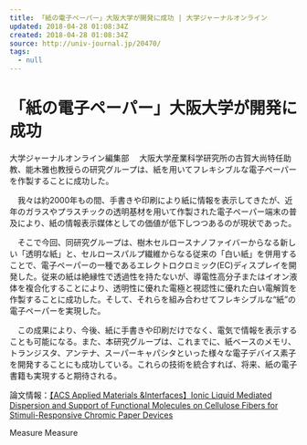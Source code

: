 ```yaml
---
title: 「紙の電子ペーパー」大阪大学が開発に成功 | 大学ジャーナルオンライン
updated: 2018-04-28 01:08:34Z
created: 2018-04-28 01:08:34Z
source: http://univ-journal.jp/20470/
tags:
  - null
---
```


# 「紙の電子ペーパー」大阪大学が開発に成功

大学ジャーナルオンライン編集部
　大阪大学産業科学研究所の古賀大尚特任助教、能木雅也教授らの研究グループは、紙を用いてフレキシブルな電子ペーパーを作製することに成功した。

　我々は約2000年もの間、手書きや印刷により紙に情報を表示してきたが、近年のガラスやプラスチックの透明基材を用いて作製された電子ペーパー端末の普及により、紙の情報表示媒体としての価値が低下しつつあるのが現状であった。

　そこで今回、同研究グループは、樹木セルロースナノファイバーからなる新しい「透明な紙」と、セルロースパルプ繊維からなる従来の「白い紙」を併用することで、電子ペーパーの一種であるエレクトロクロミック(EC)ディスプレイを開発した。従来の紙は絶縁性で透過性を持たないが、導電性高分子またはイオン液体を複合化することにより、透明性に優れた電極と視認性に優れた白い電解質を作製することに成功した。そして、それらを組み合わせてフレキシブルな“紙”の電子ペーパーを実現した。

　この成果により、今後、紙に手書きや印刷だけでなく、電気で情報を表示することも可能になる。また、本研究グループは、これまでに、紙ベースのメモリ、トランジスタ、アンテナ、スーパーキャパシタといった様々な電子デバイス素子を開発することにも成功している。これらの技術を統合すれば、将来、紙の電子書籍も実現すると期待される。

論文情報：[【ACS Applied Materials &Interfaces】Ionic Liquid Mediated Dispersion and Support of Functional Molecules on Cellulose Fibers for Stimuli-Responsive Chromic Paper Devices](https://pubs.acs.org/doi/abs/10.1021/acsami.7b14827)

Measure
Measure